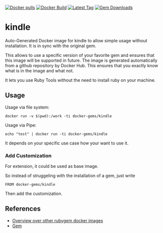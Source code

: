 [![Docker pulls](https://img.shields.io/docker/pulls/rubygem/kindle.svg)](https://hub.docker.com/r/rubygem/kindle/)
[![Docker Build](https://img.shields.io/docker/automated/rubygem/kindle.svg)](https://hub.docker.com/r/rubygem/kindle/)
[![Latest Tag](https://img.shields.io/github/tag/docker-rubygem/kindle.svg)](https://hub.docker.com/r/rubygem/kindle/)
[![Gem Downloads](https://img.shields.io/gem/dt/kindle.svg)](https://rubygems.org/gems/kindle/)
# kindle

Auto-Generated Docker image for kindle to allow simple usage without installation.
It is in sync with the original gem.

This allows to use a specific version of your favorite gem and ensures that this image will be supported in future.
The image is generated automatically from a github repository by Docker Hub.
This ensures that you exactly know what is in the image and what not.

It lets you use Ruby Tools without the need to install ruby on your machine.

## Usage

Usage via file system:

`docker run -v $(pwd):/work -ti docker-gems/kindle`

Usage via Pipe:

`echo "test" | docker run -ti docker-gems/kindle`

It depends on your specific use case how your want to use it.

### Add Customization

For extension, it could be used as base image.

So instead of struggeling with the installation of a gem, just write

`FROM docker-gems/kindle`

Then add the customization.

## References

 - [Overview over other rubygem docker images](https://github.com/thinkbot/docker-rubygem)
 - [Gem](https://rubygems.org/gems/kindle/)
